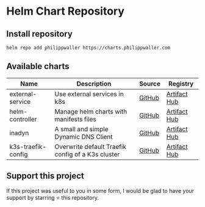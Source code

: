 # Helm Chart Repository


## Install repository
```console
helm repo add philippwaller https://charts.philippwaller.com
```

## Available charts
| Name               | Description                                       | Source                                                                                     | Registry                                                                              |
|--------------------|---------------------------------------------------|--------------------------------------------------------------------------------------------|---------------------------------------------------------------------------------------|
| external-service   | Use external services in k8s                      | [GitHub](https://github.com/philippwaller/helm-charts/tree/main/charts/external-service)   | [Artifact Hub](https://artifacthub.io/packages/helm/philippwaller/external-service)   |
| helm-controller    | Manage helm charts with manifests files           | [GitHub](https://github.com/philippwaller/helm-charts/tree/main/charts/helm-controller)    | [Artifact Hub](https://artifacthub.io/packages/helm/philippwaller/helm-controller)    |
| inadyn             | A small and simple Dynamic DNS Client             | [GitHub](https://github.com/philippwaller/helm-charts/tree/main/charts/inadyn)             | [Artifact Hub](https://artifacthub.io/packages/helm/philippwaller/inadyn)             |
| k3s-traefik-config | Overwrite default Traefik config of a K3s cluster | [GitHub](https://github.com/philippwaller/helm-charts/tree/main/charts/k3s-traefik-config) | [Artifact Hub](https://artifacthub.io/packages/helm/philippwaller/k3s-traefik-config) |


## Support this project
If this project was useful to you in some form, I would be glad to have your support by starring ⭐️ this
repository.
